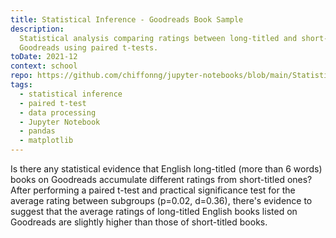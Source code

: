 ```yaml
---
title: Statistical Inference - Goodreads Book Sample
description:
  Statistical analysis comparing ratings between long-titled and short-titled English books on
  Goodreads using paired t-tests.
toDate: 2021-12
context: school
repo: https://github.com/chiffonng/jupyter-notebooks/blob/main/Statistical%20Inference_Goodreads%20Books.ipynb
tags:
  - statistical inference
  - paired t-test
  - data processing
  - Jupyter Notebook
  - pandas
  - matplotlib
---
```


Is there any statistical evidence that English long-titled (more than 6 words) books on Goodreads
accumulate different ratings from short-titled ones? After performing a paired t-test and practical
significance test for the average rating between subgroups (p=0.02, d=0.36), there's evidence to
suggest that the average ratings of long-titled English books listed on Goodreads are slightly
higher than those of short-titled books.
